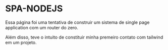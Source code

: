 # SPA-NODEJS
Essa página foi uma tentativa de construir um sistema de single page application com um router do zero.

Além disso, teve o intuito de constituir minha premeiro contato com tailwind em um projeto.
